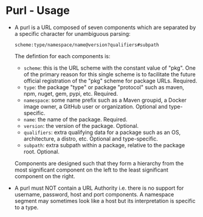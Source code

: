 # Purl - Usage

* A purl is a URL composed of seven components which are separated by a specific
  character for unambiguous parsing:

  ```text
  scheme:type/namespace/name@version?qualifiers#subpath
  ```

  The defintion for each components is:

  * `scheme`: this is the URL scheme with the constant value of "pkg". One of
    the primary reason for this single scheme is to facilitate the future
    official registration of the "pkg" scheme for package URLs. Required.
  * `type`: the package "type" or package "protocol" such as maven, npm, nuget,
    gem, pypi, etc. Required.
  * `namespace`: some name prefix such as a Maven groupid, a Docker image owner,
    a GitHub user or organization. Optional and type-specific.
  * `name`: the name of the package. Required.
  * `version`: the version of the package. Optional.
  * `qualifiers`: extra qualifying data for a package such as an OS,
    architecture, a distro, etc. Optional and type-specific.
  * `subpath`: extra subpath within a package, relative to the package root.
    Optional.

  Components are designed such that they form a hierarchy from the most
  significant component on the left to the least significant component on the
  right.

* A purl must NOT contain a URL Authority i.e. there is no support for username,
  password, host and port components. A namespace segment may sometimes look
  like a host but its interpretation is specific to a type.

